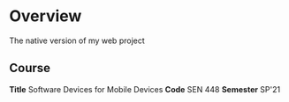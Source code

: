# Overview

The native version of my web project

## Course

**Title** Software Devices for Mobile Devices
**Code** SEN 448
**Semester** SP'21
